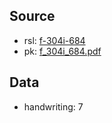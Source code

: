 ## Source

* rsl: [f-304i-684][rsl]
* pk: [f_304i_684.pdf][pk]


## Data

* handwriting: 7

[rsl]: https://lib-fond.ru/lib-rgb/304-i/f-304i-684/

[pk]: ../../../../../../pravoslavie///f_304i_684.pdf
